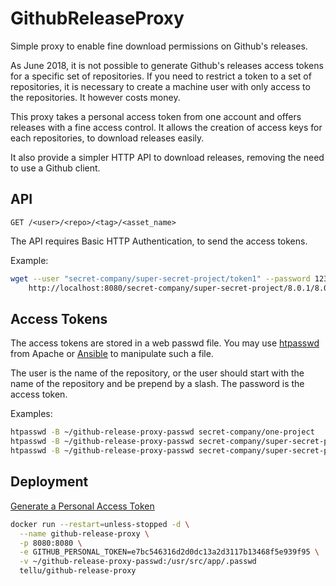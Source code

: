 # GithubReleaseProxy
Simple proxy to enable fine download permissions on Github's releases.

As June 2018, it is not possible to generate Github's releases access tokens for a specific set of repositories. If you need to restrict a token to a set of repositories, it is necessary to create a machine user with only access to the repositories. It however costs money.

This proxy takes a personal access token from one account and offers releases with a fine access control. It allows the creation of access keys for each repositories, to download releases easily.

It also provide a simpler HTTP API to download releases, removing the need to use a Github client.

## API

```
GET /<user>/<repo>/<tag>/<asset_name>
```

The API requires Basic HTTP Authentication, to send the access tokens.

Example:

```bash
wget --user "secret-company/super-secret-project/token1" --password 1234 \
    http://localhost:8080/secret-company/super-secret-project/8.0.1/8.0.1.tar.gz
```

## Access Tokens

The access tokens are stored in a web passwd file. You may use [htpasswd](https://httpd.apache.org/docs/2.4/programs/htpasswd.html) from Apache or [Ansible](https://docs.ansible.com/ansible/latest/modules/htpasswd_module.html) to manipulate such a file.

The user is the name of the repository, or the user should start with the name of the repository and be prepend by a slash. The password is the access token.

Examples:

```bash
htpasswd -B ~/github-release-proxy-passwd secret-company/one-project 
htpasswd -B ~/github-release-proxy-passwd secret-company/super-secret-project/token1 1234
htpasswd -B ~/github-release-proxy-passwd secret-company/super-secret-project/token2 1234
```

## Deployment

[Generate a Personal Access Token](https://help.github.com/articles/creating-a-personal-access-token-for-the-command-line/)

```bash
docker run --restart=unless-stopped -d \
  --name github-release-proxy \
  -p 8080:8080 \
  -e GITHUB_PERSONAL_TOKEN=e7bc546316d2d0dc13a2d3117b13468f5e939f95 \
  -v ~/github-release-proxy-passwd:/usr/src/app/.passwd
  tellu/github-release-proxy
```

